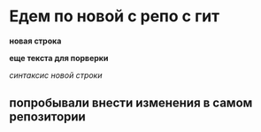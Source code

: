# Едем по новой с репо с гит

**новая строка**

__еще текста для порверки__

*синтаксис* _новой строки_

## попробывали внести изменения в самом репозитории